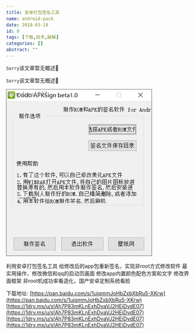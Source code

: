 ```yaml
---
title: 安卓打包签名工具
name: android-pack
date: 2018-03-10
id: 0
tags: [下载,技术,破解]
categories: []
abstract: ""
---
```

<code>Sorry</code>该文章暂无概述💊
<!--more-->
<code>Sorry</code>该文章暂无概述💊
<!--more-->


 ![](/images/android-pack1.webp)

利用安卓打包签名工具 给修改后的app包重新签名，实现非root方式修改软件 最实用操作，修改微信和qq的启动页画面 修改app内置颜色配色方案和文字 修改界面框架 非root机成功率看造化，国产安卓定制系统看脸 

下载地址:
 [https://pan.baidu.com/s/1uiqmmJoHbZxbXbRu5-XKrw](https://pan.baidu.com/s/1uiqmmJoHbZxbXbRu5-XKrw) [https://1drv.ms/u/s!Ah7P83mKLnExhDvaVJ2HEiDvdE07](https://1drv.ms/u/s!Ah7P83mKLnExhDvaVJ2HEiDvdE07) [https://1drv.ms/u/s!Ah7P83mKLnExhDvaVJ2HEiDvdE07](https://1drv.ms/u/s!Ah7P83mKLnExhDvaVJ2HEiDvdE07)